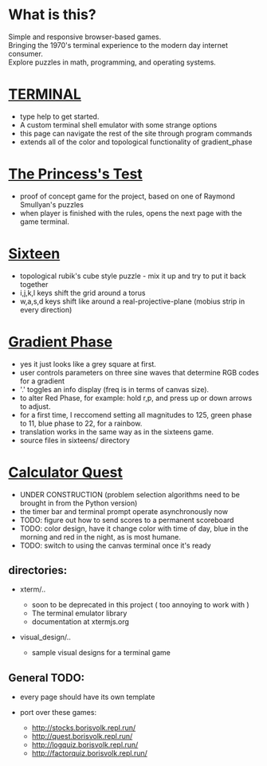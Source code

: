 # What is this?
Simple and responsive browser-based games.  
Bringing the 1970's terminal experience to the modern day internet consumer.  
Explore puzzles in math, programming, and operating systems.  

# [TERMINAL](https://boris-volkov.github.io/games/terminal.html)
  - type help to get started.
  - A custom terminal shell emulator with some strange options
  - this page can navigate the rest of the site through program commands
  - extends all of the color and topological functionality of gradient_phase

# [The Princess's Test](https://boris-volkov.github.io/games/princess/rules.html)
  - proof of concept game for the project, based on one of Raymond Smullyan's puzzles
  - when player is finished with the rules, opens the next page with the game terminal.

# [Sixteen](https://boris-volkov.github.io/games/sixteens/sixteens.html)
  - topological rubik's cube style puzzle - mix it up and try to put it back together
  - i,j,k,l keys shift the grid around a torus
  - w,a,s,d keys shift like around a real-projective-plane (mobius strip in every direction)

# [Gradient Phase](https://boris-volkov.github.io/games/sixteens/gradient.html?size=32)
  - yes it just looks like a grey square at first.
  - user controls parameters on three sine waves that determine RGB codes for a gradient
  - '.' toggles an info display (freq is in terms of canvas size).
  - to alter Red Phase, for example: hold r,p, and press up or down arrows to adjust.
  - for a first time, I reccomend setting all magnitudes to 125, green phase to 11, blue phase to 22, for a rainbow.
  - translation works in the same way as in the sixteens game. 
  - source files in sixteens/ directory

# [Calculator Quest](https://boris-volkov.github.io/games/quest/quest.html)
  - UNDER CONSTRUCTION (problem selection algorithms need to be brought in from the Python version)
  - the timer bar and terminal prompt operate asynchronously now
  - TODO: figure out how to send scores to a permanent scoreboard
  - TODO: color design, have it change color with time of day, blue in the morning and red in the night, as is most humane.
  - TODO: switch to using the canvas terminal once it's ready

## directories:
- xterm/..
  - soon to be deprecated in this project ( too annoying to work with )
  - The terminal emulator library
  - documentation at xtermjs.org

- visual_design/..
  - sample visual designs for a terminal game
  
## General TODO:

- every page should have its own template

- port over these games:
  - http://stocks.borisvolk.repl.run/
  - http://quest.borisvolk.repl.run/
  - http://logquiz.borisvolk.repl.run/
  - http://factorquiz.borisvolk.repl.run/

